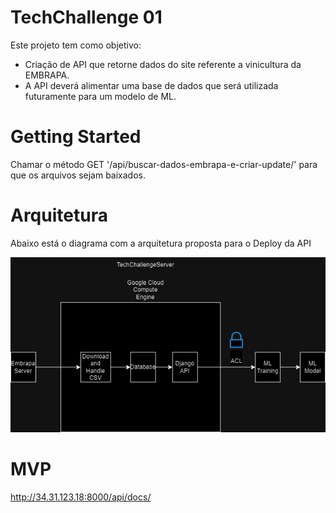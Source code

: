 # TechChallenge 01

Este projeto tem como objetivo:

- Criação de API que retorne dados do site referente a vinicultura da EMBRAPA.
- A API deverá alimentar uma base de dados que será utilizada futuramente para um modelo de ML.


# Getting Started

Chamar o método GET '/api/buscar-dados-embrapa-e-criar-update/' para que os arquivos sejam baixados.

# Arquitetura

Abaixo está o diagrama com a arquitetura proposta para o Deploy da API

![screenshot](arquitetura.png)


# MVP

http://34.31.123.18:8000/api/docs/

